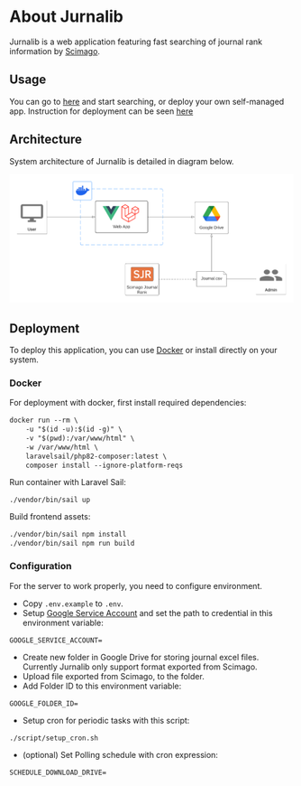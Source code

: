 # About Jurnalib

Jurnalib is a web application featuring fast searching of journal rank information by [Scimago](https://www.scimagojr.com/).

## Usage

You can go to [here](https://jurnalib.hasim.cloud) and start searching, or deploy your own self-managed app.
Instruction for deployment can be seen [here](#deployment)

## Architecture

System architecture of Jurnalib is detailed in diagram below.

![system architecture](./docs/arch.png)

## Deployment

To deploy this application, you can use [Docker](https://www.docker.com/) or install directly on your system. 

### Docker

For deployment with docker, first install required dependencies:
```
docker run --rm \
    -u "$(id -u):$(id -g)" \
    -v "$(pwd):/var/www/html" \
    -w /var/www/html \
    laravelsail/php82-composer:latest \
    composer install --ignore-platform-reqs
```

Run container with Laravel Sail:
```
./vendor/bin/sail up
```

Build frontend assets:
```
./vendor/bin/sail npm install
./vendor/bin/sail npm run build
```

### Configuration

For the server to work properly, you need to configure environment. 
- Copy `.env.example` to `.env`.
- Setup [Google Service Account](https://cloud.google.com/iam/docs/service-account-overview) and set the path to credential in this environment variable:
```
GOOGLE_SERVICE_ACCOUNT=
```
- Create new folder in Google Drive for storing journal excel files. Currently Jurnalib only support format exported from Scimago.
- Upload file exported from Scimago, to the folder.
- Add Folder ID to this environment variable:
```
GOOGLE_FOLDER_ID=
```
- Setup cron for periodic tasks with this script:
```
./script/setup_cron.sh
``` 
- (optional) Set Polling schedule with cron expression:
```
SCHEDULE_DOWNLOAD_DRIVE=
```

